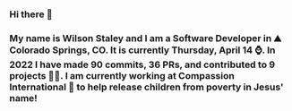 ### Hi there 👋

### My name is Wilson Staley and I am a Software Developer in ⛰ Colorado Springs, CO.  It is currently Thursday, April 14 ⌚. In 2022 I have made 90 commits, 36 PRs, and contributed to 9 projects 👨‍💻. I am currently working at Compassion International 🏢 to help release children from poverty in Jesus' name!